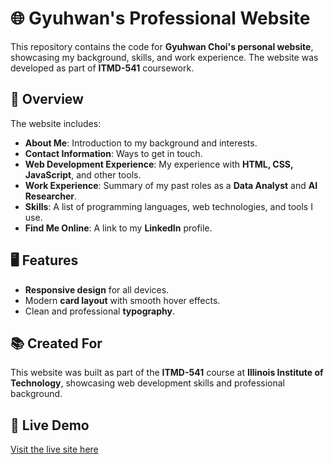 # 🌐 Gyuhwan's Professional Website

This repository contains the code for **Gyuhwan Choi's personal website**, showcasing my background, skills, and work experience. The website was developed as part of **ITMD-541** coursework.

## 📄 Overview
The website includes:
- **About Me**: Introduction to my background and interests.
- **Contact Information**: Ways to get in touch.
- **Web Development Experience**: My experience with **HTML, CSS, JavaScript**, and other tools.
- **Work Experience**: Summary of my past roles as a **Data Analyst** and **AI Researcher**.
- **Skills**: A list of programming languages, web technologies, and tools I use.
- **Find Me Online**: A link to my **LinkedIn** profile.

## 🖥️ Features
- **Responsive design** for all devices.
- Modern **card layout** with smooth hover effects.
- Clean and professional **typography**.

## 📚 Created For
This website was built as part of the **ITMD-541** course at **Illinois Institute of Technology**, showcasing web development skills and professional background.

## 🚀 Live Demo
[Visit the live site here](https://your-github-username.github.io/gyuhwan-professional-website/)